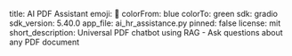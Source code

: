title: AI PDF Assistant
emoji: 📄
colorFrom: blue
colorTo: green
sdk: gradio
sdk_version: 5.40.0
app_file: ai_hr_assistance.py
pinned: false
license: mit
short_description: Universal PDF chatbot using RAG - Ask questions about any PDF document
